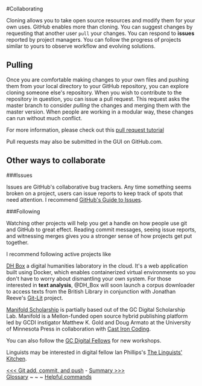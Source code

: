 #Collaborating

Cloning allows you to take open source resources and modify them for your own uses. GitHub enables more than cloning. You can suggest changes by requesting that another user `pull` your changes. You can respond to **issues** reported by project managers. You can follow the progress of projects similar to yours to observe workflow and evolving solutions.

## Pulling

Once you are comfortable making changes to your own files and pushing them from your local directory to your GitHub repository, you can explore cloning someone else's repository. When you wish to contribute to the repository in question, you can issue a pull request. This request asks the master branch to consider *pulling* the changes and merging them with the master version. When people are working in a modular way, these changes can run without much conflict.  

For more information, please check out this [pull request tutorial](http://yangsu.github.io/pull-request-tutorial/)

Pull requests may also be submitted in the GUI on GitHub.com.

## Other ways to collaborate

###Issues

Issues are GitHub's collaborative bug trackers. Any time something seems broken on a project, users can issue reports to keep track of spots that need attention. I recommend [GitHub's Guide to Issues](https://guides.github.com/features/issues/). 

###Following

Watching other projects will help you get a handle on how people use git and GitHub to great effect. Reading commit messages, seeing issue reports, and witnessing merges gives you a stronger sense of how projects get put together. 

I recommend following active projects like

[DH Box](https://github.com/DH-Box/dhbox) a digital humanities laboratory in the cloud. It's a web application built using Docker, which enables containerized virtual environments so you don't have to worry about dismantling your own system. For those interested in **text analysis**, @DH_Box will soon launch a corpus downloader to access texts from the British Library in conjunction with Jonathan Reeve's [Git-Lit](https://github.com/Git-Lit) project.

[Manifold Scholarship](https://github.com/ManifoldScholar) is partially based out of the GC Digital Scholarship Lab. Manifold is a Mellon-funded open source hybrid publishing platform led by GCDI instigator Matthew K. Gold and Doug Armato at the University of Minnesota Press in collaboration with [Cast Iron Coding](http://castironcoding.com/). 

You can also follow the [GC Digital Fellows](https://github.com/GCDigitalFellows) for new workshops.

Linguists may be interested in digital fellow Ian Phillips's [The Linguists' Kitchen](https://github.com/itphillips/TLK).


[<<< Git add, commit, and push](gitclone.md) - [Summary >>>](summary.md)  
[Glossary](glossary.md) ~ ~ ~ [Helpful commands](helpfulcommands.md)